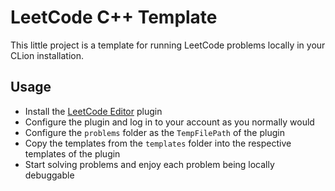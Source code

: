 # LeetCode C++ Template

This little project is a template for running LeetCode problems locally in your CLion installation.

## Usage

- Install the [LeetCode Editor](https://plugins.jetbrains.com/plugin/12132-leetcode-editor) plugin
- Configure the plugin and log in to your account as you normally would
- Configure the `problems` folder as the `TempFilePath` of the plugin
- Copy the templates from the `templates` folder into the respective templates of the plugin
- Start solving problems and enjoy each problem being locally debuggable
